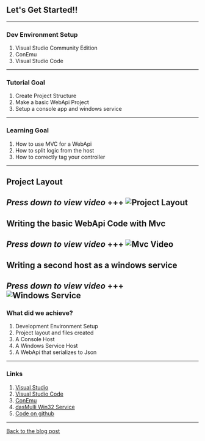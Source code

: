 ## Let's Get Started!!
---
### Dev Environment Setup


1. Visual Studio Community Edition
1. ConEmu
1. Visual Studio Code
---
### Tutorial Goal


1. Create Project Structure
2. Make a basic WebApi Project
3. Setup a console app and windows service
---
### Learning Goal


1. How to use MVC for a WebApi
1. How to split logic from the host
1. How to correctly tag your controller
---
## Project Layout


*Press down to view video*
+++
![Project Layout](https://www.youtube.com/embed/MpXudOh-KZQ?list=PLmH6QaxzgYQsvrvJaDZOkZ8mMHK38OKQW)
---
## Writing the basic WebApi Code with Mvc


*Press down to view video*
+++
![Mvc Video](https://www.youtube.com/embed/kD1mK-BVsfs)
---
## Writing a second host as a windows service


*Press down to view video*
+++
![Windows Service](https://www.youtube.com/embed/tDGg8VU-hKY)
---
### What did we achieve?


1. Development Environment Setup
1. Project layout and files created
1. A Console Host
1. A Windows Service Host
1. A WebApi that serializes to Json
---
### Links


1. [Visual Studio](https://www.visualstudio.com/)
1. [Visual Studio Code](https://code.visualstudio.com/)
1. [ConEmu](https://conemu.github.io/)
1. [dasMulli Win32 Service](https://github.com/dasMulli/dotnet-win32-service)
1. [Code on github](https://github.com/Drawaes/CreditMarket/tree/Step1)
---
[Back to the blog post](https://cetus.io/tim/ASPNET-CORE-WebApi-Getting-Started/)

